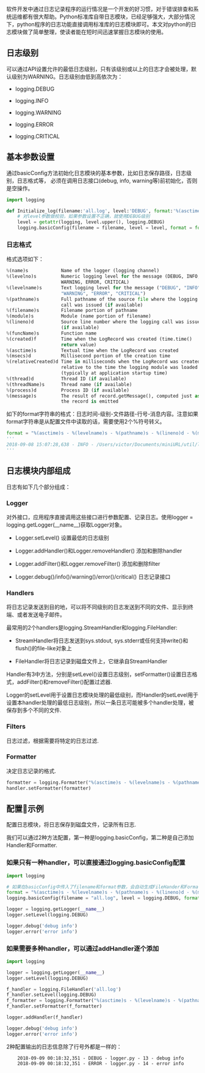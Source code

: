 
软件开发中通过日志记录程序的运行情况是一个开发的好习惯，对于错误排查和系统运维都有很大帮助。Python标准库自带日志模块，已经足够强大，大部分情况下，python程序的日志功能直接调用标准库的日志模块即可。本文对python的日志模块做了简单整理，使读者能在短时间迅速掌握日志模块的使用。

<!--more-->

## 日志级别

可以通过API设置允许的最低日志级别，只有该级别或以上的日志才会被处理，默认级别为WARNING。日志级别由低到高依次为：

- logging.DEBUG

- logging.INFO

- logging.WARNING

- logging.ERROR

- logging.CRITICAL

## 基本参数设置

通过basicConfig方法初始化日志模块的基本参数，比如日志保存路径，日志级别，日志格式等， 必须在调用日志接口(debug, info, warning等)前初始化，否则是空操作。

```python
import logging

def Initialize_log(filename:'all.log', level:'DEBUG', format:'%(asctime)s - %(levelname)s - %(message)s'):
    # 对level参数做校验，如果参数设置不正确，就使用DEBUG级别
    level = getattr(logging, level.upper(), logging.DEBUG)
    logging.basicConfig(filename = filename, level = level, format = format)
```

### 日志格式

格式选项如下：
```python
%(name)s            Name of the logger (logging channel)
%(levelno)s         Numeric logging level for the message (DEBUG, INFO,
                    WARNING, ERROR, CRITICAL)
%(levelname)s       Text logging level for the message ("DEBUG", "INFO",
                    "WARNING", "ERROR", "CRITICAL")
%(pathname)s        Full pathname of the source file where the logging
                    call was issued (if available)
%(filename)s        Filename portion of pathname
%(module)s          Module (name portion of filename)
%(lineno)d          Source line number where the logging call was issued
                    (if available)
%(funcName)s        Function name
%(created)f         Time when the LogRecord was created (time.time()
                    return value)
%(asctime)s         Textual time when the LogRecord was created
%(msecs)d           Millisecond portion of the creation time
%(relativeCreated)d Time in milliseconds when the LogRecord was created,
                    relative to the time the logging module was loaded
                    (typically at application startup time)
%(thread)d          Thread ID (if available)
%(threadName)s      Thread name (if available)
%(process)d         Process ID (if available)
%(message)s         The result of record.getMessage(), computed just as
                    the record is emitted
```

如下的format字符串的格式：日志时间-级别-文件路径-行号-消息内容。注意如果format字符串是从配置文件中读取的话，需要使用2个%符号转义。

```python
format = "%(asctime)s - %(levelname)s - %(pathname)s - %(lineno)d - %(message)s"
'''
2018-09-08 15:07:28,638 - INFO - /Users/victor/Documents/miniURL/util/logger.py - 32 - Adding stream handler to logger
'''
```

## 日志模块内部组成

日志有如下几个部分组成：

### Logger
   
  对外接口，应用程序直接调用这些接口进行参数配置、记录日志。使用logger = logging.getLogger(\_\_name\_\_)获取Logger对象。

   - Logger.setLevel() 设置最低的日志级别

   - Logger.addHandler()和Logger.removeHandler() 添加和删除handler

   - Logger.addFilter()和Logger.removeFilter() 添加和删除filter

   - Logger.debug()/info()/warning()/error()/critical() 日志记录接口

### Handlers
   
  将日志记录发送到目的地，可以将不同级别的日志发送到不同的文件、显示到终端、或者发送电子邮件。

  最常用的2个handlers是logging.StreamHandler和logging.FileHandler:

   - StreamHandler将日志发送到sys.stdout, sys.stderr或任何支持write()和flush()的file-like对象上

   - FileHandler将日志记录到磁盘文件上，它继承自StreamHandler
  
  Handler有3中方法，分别是setLevel()设置日志级别，setFormatter()设置日志格式，addFilter()和removeFilter()配置过滤器.

  Logger的setLevel用于设置日志模块处理的最低级别，而Handler的setLevel用于设置本handler处理的最低日志级别，所以一条日志可能被多个handler处理，被保存到多个不同的文件.

### Filters

  日志过滤，根据需要将特定的日志过滤.

### Formatter
   
  决定日志记录的格式.
```python
formatter = logging.Formatter("%(asctime)s - %(levelname)s - %(pathname)s - %(lineno)d - %(message)s")
handler.setFormatter(formatter)
```

## 配置示例

配置日志模块，将日志保存到磁盘文件，记录所有日志.

我们可以通过2种方法配置，第一种是logging.basicConfig，第二种是自己添加Handler和Formatter.

### 如果只有一种handler，可以直接通过logging.basicConfig配置

```python
import logging

# 如果在basicConfig中传入了filename和format参数，会自动生成FileHander和Formatter并注册到Logger
format = "%(asctime)s - %(levelname)s - %(pathname)s - %(lineno)d - %(message)s"
logging.basicConfig(filename = "all.log", level = logging.DEBUG, format = format)

logger = logging.getLogger(__name__)
logger.setLevel(logging.DEBUG)

logger.debug('debug info')
logger.error('error info')
```

### 如果需要多种handler，可以通过addHandler逐个添加

```python
import logging

logger = logging.getLogger(__name__)
logger.setLevel(logging.DEBUG)

f_handler = logging.FileHandler('all.log')
f_handler.setLevel(logging.DEBUG)
f_formatter = logging.Formatter("%(asctime)s - %(levelname)s - %(pathname)s - %(lineno)d - %(message)s")
f_handler.setFormatter(f_formatter)

logger.addHandler(f_handler)

logger.debug('debug info')
logger.error('error info')
```

2种配置输出的日志信息除了行号外都是一样的：
```
    2018-09-09 00:18:32,351 - DEBUG - logger.py - 13 - debug info  
    2018-09-09 00:18:32,351 - ERROR - logger.py - 14 - error info
```
